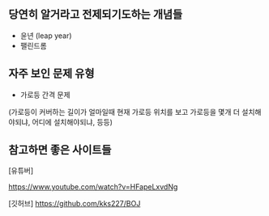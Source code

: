 ## 당연히 알거라고 전제되기도하는 개념들
- 윤년 (leap year)
- 팰린드롬

## 자주 보인 문제 유형
- 가로등 간격 문제

(가로등이 커버하는 길이가 얼마일때 현재 가로등 위치를 보고 가로등을 몇개 더 설치해야되냐, 어디에 설치해야되냐, 등등)
		



## 참고하면 좋은 사이트들

[유튜버]

https://www.youtube.com/watch?v=HFapeLxvdNg


[깃허브]
https://github.com/kks227/BOJ